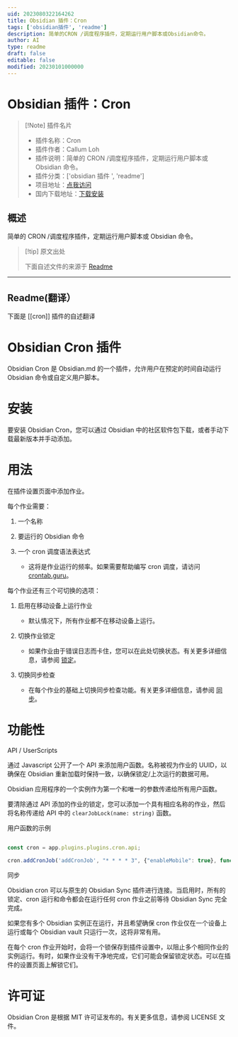 ```yaml
---
uid: 2023080322164262
title: Obsidian 插件：Cron
tags: ['obsidian插件', 'readme']
description: 简单的CRON /调度程序插件，定期运行用户脚本或Obsidian命令。
author: AI
type: readme
draft: false
editable: false
modified: 20230101000000
---
```


# Obsidian 插件：Cron

> [!Note] 插件名片
> - 插件名称：Cron
> - 插件作者：Callum Loh
> - 插件说明：简单的 CRON /调度程序插件，定期运行用户脚本或 Obsidian 命令。
> - 插件分类：['obsidian 插件 ', 'readme']
> - 项目地址：[点我访问](https://github.com/cdloh/obsidian-cron)
> - 国内下载地址：[下载安装](https://pkmer.cn/products/plugin/pluginMarket/?cron)

## 概述

简单的 CRON /调度程序插件，定期运行用户脚本或 Obsidian 命令。

> [!tip] 原文出处
>
>下面自述文件的来源于 [Readme](https://ghproxy.net/https://raw.githubusercontent.com/cdloh/obsidian-cron/master/README.md)
>

---

## Readme(翻译）

下面是 [[cron]] 插件的自述翻译

# Obsidian Cron 插件

Obsidian Cron 是 Obsidian.md 的一个插件，允许用户在预定的时间自动运行 Obsidian 命令或自定义用户脚本。

# 安装

要安装 Obsidian Cron，您可以通过 Obsidian 中的社区软件包下载，或者手动下载最新版本并手动添加。

# 用法

在插件设置页面中添加作业。

每个作业需要：

1. 一个名称
2. 要运行的 Obsidian 命令
3. 一个 cron 调度语法表达式

   * 这将是作业运行的频率。如果需要帮助编写 cron 调度，请访问 [crontab.guru](https://crontab.guru/)。

每个作业还有三个可切换的选项：

1. 启用在移动设备上运行作业

   * 默认情况下，所有作业都不在移动设备上运行。

2. 切换作业锁定

   * 如果作业由于错误日志而卡住，您可以在此处切换状态。有关更多详细信息，请参阅 [锁定](#locking)。

3. 切换同步检查

   * 在每个作业的基础上切换同步检查功能。有关更多详细信息，请参阅 [同步](#sync)。

# 功能性

API / UserScripts

通过 Javascript 公开了一个 API 来添加用户函数。名称被视为作业的 UUID，以确保在 Obsidian 重新加载时保持一致，以确保锁定/上次运行的数据可用。

Obsidian 应用程序的一个实例作为第一个和唯一的参数传递给所有用户函数。

要清除通过 API 添加的作业的锁定，您可以添加一个具有相应名称的作业，然后将名称传递给 API 中的 `clearJobLock(name: string)` 函数。

用户函数的示例

```javascript

const cron = app.plugins.plugins.cron.api;

cron.addCronJob('addCronJob', "* * * * 3", {"enableMobile": true}, function(app){console.log('Job has ran!')});

```

同步

Obsidian cron 可以与原生的 Obsidian Sync 插件进行连接。当启用时，所有的锁定、cron 运行和命令都会在运行任何 cron 作业之前等待 Obsidian Sync 完全完成。

如果您有多个 Obsidian 实例正在运行，并且希望确保 cron 作业仅在一个设备上运行或每个 Obsidian vault 只运行一次，这将非常有用。

在每个 cron 作业开始时，会将一个锁保存到插件设置中，以阻止多个相同作业的实例运行。有时，如果作业没有干净地完成，它们可能会保留锁定状态。可以在插件的设置页面上解锁它们。

# 许可证

Obsidian Cron 是根据 MIT 许可证发布的。有关更多信息，请参阅 LICENSE 文件。
